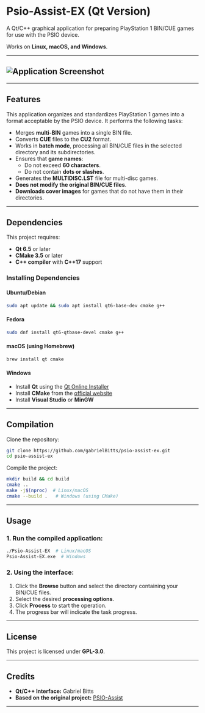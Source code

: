 # Psio-Assist-EX (Qt Version)

A Qt/C++ graphical application for preparing PlayStation 1 BIN/CUE games for use with the PSIO device.

Works on **Linux, macOS, and Windows**.

---

## ![Application Screenshot](insert_image_link_here)

---

## Features

This application organizes and standardizes PlayStation 1 games into a format acceptable by the PSIO device. It performs the following tasks:

- Merges **multi-BIN** games into a single BIN file.
- Converts **CUE** files to the **CU2** format.
- Works in **batch mode**, processing all BIN/CUE files in the selected directory and its subdirectories.
- Ensures that **game names**:
  - Do not exceed **60 characters**.
  - Do not contain **dots or slashes**.
- Generates the **MULTIDISC.LST** file for multi-disc games.
- **Does not modify the original BIN/CUE files**.
- **Downloads cover images** for games that do not have them in their directories.

---

## Dependencies

This project requires:

- **Qt 6.5** or later
- **CMake 3.5** or later
- **C++ compiler** with **C++17** support

### Installing Dependencies

#### Ubuntu/Debian
```bash
sudo apt update && sudo apt install qt6-base-dev cmake g++
```

#### Fedora
```bash
sudo dnf install qt6-qtbase-devel cmake g++
```

#### macOS (using Homebrew)
```bash
brew install qt cmake
```

#### Windows
- Install **Qt** using the [Qt Online Installer](https://www.qt.io/download)
- Install **CMake** from the [official website](https://cmake.org/download/)
- Install **Visual Studio** or **MinGW**

---

## Compilation

Clone the repository:
```bash
git clone https://github.com/gabrielBitts/psio-assist-ex.git
cd psio-assist-ex
```

Compile the project:
```bash
mkdir build && cd build
cmake ..
make -j$(nproc)  # Linux/macOS
cmake --build .   # Windows (using CMake)
```

---

## Usage

### 1. Run the compiled application:
```bash
./Psio-Assist-EX  # Linux/macOS
Psio-Assist-EX.exe  # Windows
```

### 2. Using the interface:
1. Click the **Browse** button and select the directory containing your BIN/CUE files.
2. Select the desired **processing options**.
3. Click **Process** to start the operation.
4. The progress bar will indicate the task progress.

---

## License

This project is licensed under **GPL-3.0**.

---

## Credits

- **Qt/C++ Interface:** Gabriel Bitts
- **Based on the original project:** [PSIO-Assist](https://github.com/gabrielBitts/psio-assist-ex)

---

